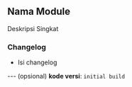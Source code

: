 ## Nama Module

Deskripsi Singkat

### Changelog

- Isi changelog

--- (opsional)
**kode versi**: `initial build`